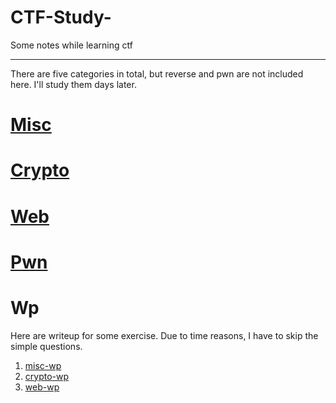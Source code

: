 # CTF-Study-
Some notes while learning ctf

---

There are five categories in total, but reverse and pwn are not included here.
I'll study them days later.

# [Misc](Misc.md)

# [Crypto](Crypto.md)

# [Web](Web.md)

# [Pwn](PWN.md)



# Wp
Here are writeup for some exercise.
Due to time reasons, I have to skip the simple questions.

1. [misc-wp](Wp/misc.md)
2. [crypto-wp](Wp/crypto.md)
3. [web-wp](Wp/web.md)
